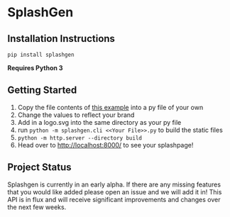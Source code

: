 # SplashGen

## Installation Instructions

`pip install splashgen`

**Requires Python 3** 

## Getting Started

1. Copy the file contents of [this example](https://github.com/true3dco/splashgen/blob/master/examples/zenweb.py) into a py file of your own
2. Change the values to reflect your brand
3. Add in a logo.svg into the same directory as your py file 
4. run `python -m splashgen.cli <<Your File>>.py` to build the static files
5. `python -m http.server --directory build`
6. Head over to [http://localhost:8000/](http://localhost:8000/) to see your splashpage!

## **Project Status**

Splashgen is currently in an early alpha. If there are any missing features that you would like added please open an issue and we will add it in! This API is in flux and will receive significant improvements and changes over the next few weeks.